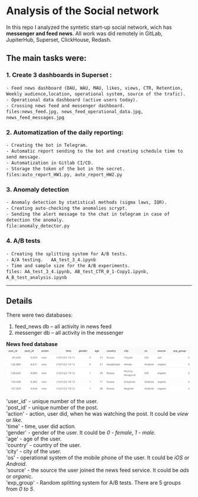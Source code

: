 # Analysis of the Social network

In this repo I analyzed the syntetic start-up social network, wich has <b>messenger and feed news</b>.
All work was did remotely in GitLab, JupiterHub, Superset, ClickHouse, Redash.

## The main tasks were:
### 1. Create 3 dashboards in Superset : 
    - Feed news dashboard (DAU, WAU, MAU, likes, views, CTR, Retention, Weekly audience,location, operational system, source of the trafic).
    - Operational data dashboard (active users today).
    - Crossing news feed and messenger dashboard.
    files:news_feed.jpg, news_feed_operational_data.jpg, news_feed_messages.jpg
    
    
### 2. Automatization of the daily reporting:
    - Creating the bot in Telegram.
    - Automatic report sending to the bot and creating schedule time to send message.  
    - Automatization in Gitlab CI/CD.
    - Storage the token of the bot in the secret.
    files:auto_report_HW1.py, auto_report_HW2.py


### 3. Anomaly detection
    - Anomaly detection by statistical methods (sigma laws, IQR).
    - Creating auto-checking the anomalies scrypt.      
    - Sending the alert message to the chat in telegram in case of detection the anomaly.
    file:anomaly_detector.py


### 4. A/B tests
    - Creating the splitting system for A/B tests.  
    - A/A testing.   AA_test_3_4.ipynb
    - Time and sample size for the A/B experiments. 
    files: AA_test_3_4.ipynb, AB_test_CTR_0_1-Copy1.ipynb, A_B_test_analysis.ipynb
    
    
___

## Details
There were two databases:
1. feed_news db  – all activity in news feed
2. messenger db  – all activity in the messenger 

**News feed database**![news_feed db](feed_actions.png)

'user_id' - unique number of the user.    
'post_id' - unique number of the post.    
'action'  - action, user did, when he was watching the post.  It could be *view* or *like*.  
'time'    - time, user did action.  
'gender'  - gender of the user. It could be *0 - female*, *1 - male*.  
'age'     - age of the user.  
'country' - country of the user.  
'city'    - city of the user.  
'os'      - operational system of the mobile phone of the user. It could be *iOS* or *Android*.  
'source'  - the source the user joined the news feed service. It could be *ads* or *organic*.  
'exp_group' - Random splitting system for A/B tests. There are 5 groups from *0 to 5*.  



